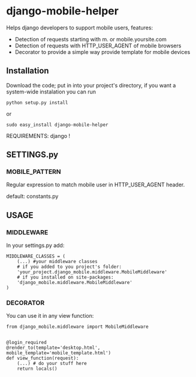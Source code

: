 # django-mobile-helper

Helps django developers to support mobile users, features:

 * Detection of requests starting with m. or mobile.yoursite.com
 * Detection of requests with HTTP_USER_AGENT of mobile browsers
 * Decorator to provide a simple way provide template for mobile devices

## Installation

Download the code; put in into your project's directory,
if you want a system-wide instalation you can run

	python setup.py install

or

	sudo easy_install django-mobile-helper


REQUIREMENTS: django !

## SETTINGS.py

### MOBILE_PATTERN

Regular expression to match mobile user in HTTP_USER_AGENT header.

default: constants.py

## USAGE

### MIDDLEWARE

In your settings.py add:

	MIDDLEWARE_CLASSES = (
		(...) #your middleware classes
		# if you added to you project's folder:
		'your_project.django_mobile.middleware.MobileMiddleware'
		# if you installed on site-packages:
		'django_mobile.middleware.MobileMiddleware'
	)


### DECORATOR

You can use it in any view function:

	from django_mobile.middleware import MobileMiddleware


	@login_required
	@render_to(template='desktop.html', mobile_template='mobile_template.html')
	def view_function(request):
		(...) # do your stuff here
		return locals()
